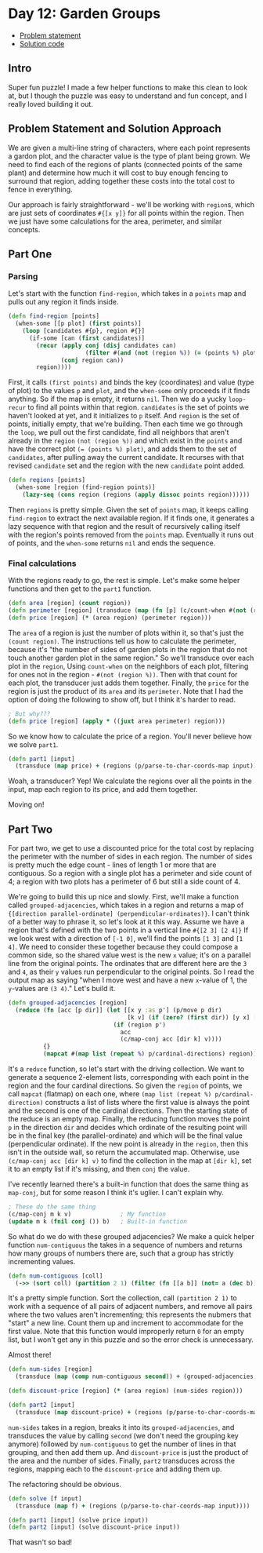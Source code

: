 # Day 12: Garden Groups

* [Problem statement](https://adventofcode.com/2024/day/12)
* [Solution code](https://github.com/abyala/advent-2024-clojure/blob/master/src/advent_2024_clojure/day12.clj)

## Intro

Super fun puzzle! I made a few helper functions to make this clean to look at, but I though the puzzle was easy to
understand and fun concept, and I really loved building it out.

## Problem Statement and Solution Approach

We are given a multi-line string of characters, where each point represents a gardon plot, and the character value is
the type of plant being grown. We need to find each of the regions of plants (connected points of the same plant) and
determine how much it will cost to buy enough fencing to surround that region, adding together these costs into the
total cost to fence in everything.

Our approach is fairly straightforward - we'll be working with `region`s, which are just sets of coordinates `#{[x y]}`
for all points within the region. Then we just have some calculations for the area, perimeter, and similar concepts.

## Part One

### Parsing

Let's start with the function `find-region`, which takes in a `points` map and pulls out any region it finds inside.

```clojure
(defn find-region [points]
  (when-some [[p plot] (first points)]
    (loop [candidates #{p}, region #{}]
      (if-some [can (first candidates)]
        (recur (apply conj (disj candidates can)
                      (filter #(and (not (region %)) (= (points %) plot)) (p/neighbors can)))
               (conj region can))
        region))))
```

First, it calls `(first points)` and binds the key (coordinates) and value (type of plot) to the values `p` and `plot`,
and the `when-some` only proceeds if it finds anything. So if the map is empty, it returns `nil`. Then we do a yucky
`loop-recur` to find all points within that region. `candidates` is the set of points we haven't looked at yet, and it
initializes to `p` itself. And `region` is the set of points, initially empty, that we're building. Then each time we
go through the `loop`, we pull out the first candidate, find all neighbors that aren't already in the `region`
`(not (region %))` and which exist in the `points` and have the correct plot `(= (points %) plot)`, and adds them to
the set of `candidates`, after pulling away the current candidate. It recurses with that revised `candidate` set and
the region with the new `candidate` point added.

```clojure
(defn regions [points]
  (when-some [region (find-region points)]
    (lazy-seq (cons region (regions (apply dissoc points region))))))
```

Then `regions` is pretty simple. Given the set of `points` map, it keeps calling `find-region` to extract the next
available region. If it finds one, it generates a lazy sequence with that region and the result of recursively calling
itself with the region's points removed from the `points` map. Eventually it runs out of points, and the `when-some`
returns `nil` and ends the sequence.

### Final calculations

With the regions ready to go, the rest is simple. Let's make some helper functions and then get to the `part1`
function.

```clojure
(defn area [region] (count region))
(defn perimeter [region] (transduce (map (fn [p] (c/count-when #(not (region %)) (p/neighbors p)))) + region))
(defn price [region] (* (area region) (perimeter region)))
```

The `area` of a region is just the number of plots within it, so that's just the `(count region)`. The instructions
tell us how to calculate the perimeter, because it's "the number of sides of garden plots in the region that do not
touch another garden plot in the same region." So we'll transduce over each plot in the `region`, Using `count-when` on
the neighbors of each plot, filtering for ones not in the region - `#(not (region %))`. Then with that count for each
plot, the transducer just adds them together. Finally, the `price` for the region is just the product of its `area` and
its `perimeter`. Note that I had the option of doing the following to show off, but I think it's harder to read.

```clojure
; But why???
(defn price [region] (apply * ((juxt area perimeter) region)))
```

So we know how to calculate the price of a region. You'll never believe how we solve `part1`.

```clojure
(defn part1 [input]
  (transduce (map price) + (regions (p/parse-to-char-coords-map input))))
```

Woah, a transducer? Yep! We calculate the regions over all the points in the input, map each region to its price, and
add them together.

Moving on!

## Part Two

For part two, we get to use a discounted price for the total cost by replacing the perimeter with the number of
sides in each region. The number of sides is pretty much the edge count - lines of length 1 or more that are
contiguous. So a region with a single plot has a perimeter and side count of 4; a region with two plots has a
perimeter of 6 but still a side count of 4.

We're going to build this up nice and slowly. First, we'll make a function called `grouped-adjacencies`, which takes in
a region and returns a map of `{[direction parallel-ordinate] (perpendicular-ordinates)}`. I can't think of a better
way to phrase it, so let's look at it this way. Assume we have a region that's defined with the two points in a vertical
line `#{[2 3] [2 4]}` If we look west with a direction of `[-1 0]`, we'll find the points `[1 3]` and `[1 4]`. We need
to consider these together because they could compose a common side, so the shared value west is the new `x` value;
it's on a parallel line from the original points. The ordinates that are different here are the `3` and `4`, as their
`y` values run perpendicular to the original points. So I read the output map as saying "when I move west and have a
new `x`-value of 1, the `y`-values are `(3 4)`." Let's build it.  

```clojure
(defn grouped-adjacencies [region]
  (reduce (fn [acc [p dir]] (let [[x y :as p'] (p/move p dir)
                                  [k v] (if (zero? (first dir)) [y x] [x y])]
                              (if (region p')
                                acc
                                (c/map-conj acc [dir k] v))))
          {}
          (mapcat #(map list (repeat %) p/cardinal-directions) region)))
```

It's a `reduce` function, so let's start with the driving collection. We want to generate a sequence 2-element lists,
corresponding with each point in the region and the four cardinal directions. So given the `region` of points, we
call `mapcat` (flatmap) on each one, where `(map list (repeat %) p/cardinal-direction)` constructs a list of lists
where the first value is always the point and the second is one of the cardinal directions. Then the starting state of
the reduce is an empty map. Finally, the reducing function moves the point `p` in the direction `dir` and decides 
which ordinate of the resulting point will be in the final key (the parallel-ordinate) and which will be the final
value (perpendicular ordinate). If the new point is already in the `region`, then this isn't in the outside wall, so
return the accumulated map. Otherwise, use `(c/map-conj acc [dir k] v)` to find the collection in the map at `[dir k]`,
set it to an empty list if it's missing, and then `conj` the value.

I've recently learned there's a built-in function that does the same thing as `map-conj`, but for some reason I think
it's uglier. I can't explain why.

```clojure
; These do the same thing
(c/map-conj m k v)              ; My function
(update m k (fnil conj ()) b)   ; Built-in function
```

So what do we do with these grouped adjacencies? We make a quick helper function `num-contiguous` the takes in a
sequence of numbers and returns how many groups of numbers there are, such that a group has strictly incrementing
values.

```clojure
(defn num-contiguous [coll]
  (->> (sort coll) (partition 2 1) (filter (fn [[a b]] (not= a (dec b)))) count inc))
```

It's a pretty simple function. Sort the collection, call `(partition 2 1)` to work with a sequence of all pairs of
adjacent numbers, and remove all pairs where the two values aren't incrementing; this represents the nubmers that
"start" a new line. Count them up and increment to accommodate for the first value. Note that this function would
improperly return `0` for an empty list, but I won't get any in this puzzle and so the error check is unnecessary.

Almost there!

```clojure
(defn num-sides [region]
  (transduce (map (comp num-contiguous second)) + (grouped-adjacencies region)))

(defn discount-price [region] (* (area region) (num-sides region)))

(defn part2 [input]
  (transduce (map discount-price) + (regions (p/parse-to-char-coords-map input))))
```

`num-sides` takes in a region, breaks it into its `grouped-adjacencies`, and transduces the value by calling `second`
(we don't need the grouping key anymore) followed by `num-contiguous` to get the number of lines in that grouping,
and then add them up. And `discount-price` is just the product of the area and the number of sides. Finally, `part2`
transduces across the regions, mapping each to the `discount-price` and adding them up.

The refactoring should be obvious.

```clojure
(defn solve [f input]
  (transduce (map f) + (regions (p/parse-to-char-coords-map input))))

(defn part1 [input] (solve price input))
(defn part2 [input] (solve discount-price input))
```

That wasn't so bad!
